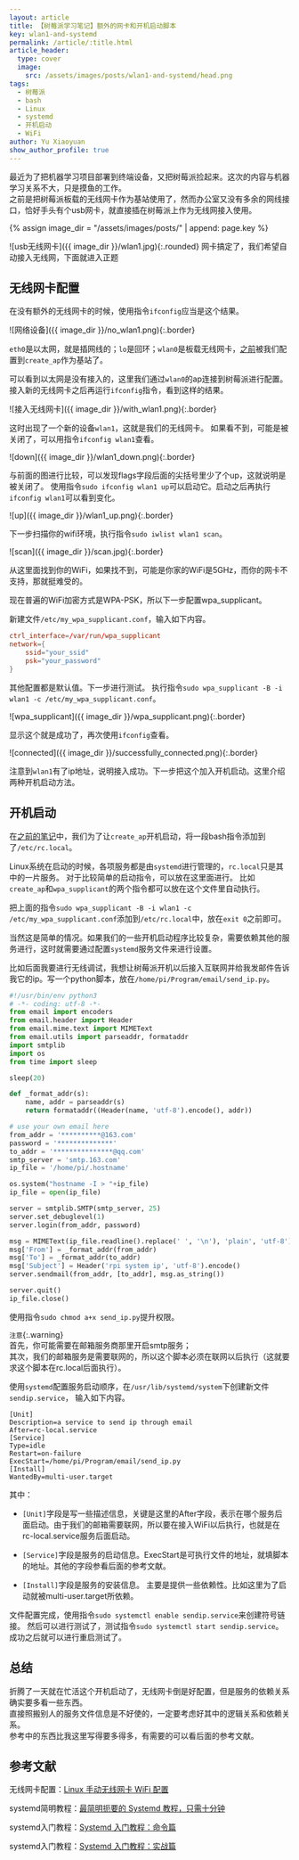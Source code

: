 ```yaml
---
layout: article
title: 【树莓派学习笔记】额外的网卡和开机启动脚本
key: wlan1-and-systemd
permalink: /article/:title.html
article_header:
  type: cover
  image:
    src: /assets/images/posts/wlan1-and-systemd/head.png
tags: 
  - 树莓派
  - bash
  - Linux
  - systemd
  - 开机启动
  - WiFi
author: Yu Xiaoyuan
show_author_profile: true
---
```


最近为了把机器学习项目部署到终端设备，又把树莓派捡起来。这次的内容与机器学习关系不大，只是摸鱼的工作。  
之前是把树莓派板载的无线网卡作为基站使用了，然而办公室又没有多余的网线接口，恰好手头有个usb网卡，就直接插在树莓派上作为无线网接入使用。

<!--more-->

{% assign image_dir = "/assets/images/posts/" | append: page.key %}

![usb无线网卡]({{ image_dir }}/wlan1.jpg){:.rounded}
网卡搞定了，我们希望自动接入无线网，下面就进入正题

## 无线网卡配置

在没有额外的无线网卡的时候，使用指令`ifconfig`应当是这个结果。

![网络设备]({{ image_dir }}/no_wlan1.png){:.border}

`eth0`是以太网，就是插网线的；`lo`是回环；`wlan0`是板载无线网卡，[之前](/article/new-pi-4b.html#ap模式-wifi基站)被我们配置到`create_ap`作为基站了。

可以看到以太网是没有接入的，这里我们通过`wlan0`的ap连接到树莓派进行配置。
接入新的无线网卡之后再运行`ifconfig`指令，看到这样的结果。

![接入无线网卡]({{ image_dir }}/with_wlan1.png){:.border}

这时出现了一个新的设备`wlan1`，这就是我们的无线网卡。
如果看不到，可能是被关闭了，可以用指令`ifconfig wlan1`查看。

![down]({{ image_dir }}/wlan1_down.png){:.border}

与前面的图进行比较，可以发现flags字段后面的尖括号里少了个up，这就说明是被关闭了。
使用指令`sudo ifconfig wlan1 up`可以启动它。启动之后再执行`ifconfig wlan1`可以看到变化。

![up]({{ image_dir }}/wlan1_up.png){:.border}

下一步扫描你的wifi环境，执行指令`sudo iwlist wlan1 scan`。

![scan]({{ image_dir }}/scan.jpg){:.border}

从这里面找到你的WiFi，如果找不到，可能是你家的WiFi是5GHz，而你的网卡不支持，那就挺难受的。

现在普遍的WiFi加密方式是WPA-PSK，所以下一步配置wpa_supplicant。

新建文件`/etc/my_wpa_supplicant.conf`，输入如下内容。

```conf
ctrl_interface=/var/run/wpa_supplicant
network={
	ssid="your_ssid"
	psk="your_password"
}
```

其他配置都是默认值。下一步进行测试。
执行指令`sudo wpa_supplicant -B -i wlan1 -c /etc/my_wpa_supplicant.conf`。

![wpa_supplicant]({{ image_dir }}/wpa_supplicant.png){:.border}

显示这个就是成功了，再次使用`ifconfig`查看。

![connected]({{ image_dir }}/successfully_connected.png){:.border}

注意到`wlan1`有了ip地址，说明接入成功。下一步把这个加入开机启动。这里介绍两种开机启动方法。

## 开机启动

在[之前的笔记](/article/new-pi-4b.html#ap模式-wifi基站)中，我们为了让`create_ap`开机启动，将一段bash指令添加到了`/etc/rc.local`。

Linux系统在启动的时候，各项服务都是由`systemd`进行管理的，`rc.local`只是其中的一片服务。
对于比较简单的启动指令，可以放在这里面进行。
比如`create_ap`和`wpa_supplicant`的两个指令都可以放在这个文件里自动执行。

把上面的指令`sudo wpa_supplicant -B -i wlan1 -c /etc/my_wpa_supplicant.conf`添加到`/etc/rc.local`中，放在`exit 0`之前即可。

当然这是简单的情况。如果我们的一些开机启动程序比较复杂，需要依赖其他的服务进行，这时就需要通过配置`systemd`服务文件来进行设置。

比如后面我要进行无线调试，我想让树莓派开机以后接入互联网并给我发邮件告诉我它的ip。写一个python脚本，放在`/home/pi/Program/email/send_ip.py`。

``` python
#!/usr/bin/env python3
# -*- coding: utf-8 -*-
from email import encoders
from email.header import Header
from email.mime.text import MIMEText
from email.utils import parseaddr, formataddr
import smtplib
import os
from time import sleep

sleep(20)

def _format_addr(s):
    name, addr = parseaddr(s)
    return formataddr((Header(name, 'utf-8').encode(), addr))

# use your own email here
from_addr = '**********@163.com'
password = '**************'
to_addr = '***************@qq.com'
smtp_server = 'smtp.163.com'
ip_file = '/home/pi/.hostname'

os.system("hostname -I > "+ip_file)
ip_file = open(ip_file)

server = smtplib.SMTP(smtp_server, 25)
server.set_debuglevel(1)
server.login(from_addr, password)

msg = MIMEText(ip_file.readline().replace(' ', '\n'), 'plain', 'utf-8')
msg['From'] = _format_addr(from_addr)
msg['To'] = _format_addr(to_addr)
msg['Subject'] = Header('rpi system ip', 'utf-8').encode()
server.sendmail(from_addr, [to_addr], msg.as_string())

server.quit()
ip_file.close()
```

使用指令`sudo chmod a+x send_ip.py`提升权限。

`注意`{:.warning}  
首先，你可能需要在邮箱服务商那里开启smtp服务；  
其次，我们的邮箱服务是需要联网的，所以这个脚本必须在联网以后执行（这就要求这个脚本在rc.local后面执行）。

使用`systemd`配置服务启动顺序，在`/usr/lib/systemd/system`下创建新文件`sendip.service`， 输入如下内容。

```systemd
[Unit]
Description=a service to send ip through email
After=rc-local.service
[Service]
Type=idle
Restart=on-failure
ExecStart=/home/pi/Program/email/send_ip.py
[Install]
WantedBy=multi-user.target
```

其中：

- `[Unit]`字段是写一些描述信息，关键是这里的After字段，表示在哪个服务后面启动。由于我们的邮箱需要联网，所以要在接入WiFi以后执行，也就是在rc-local.service服务后面启动。

- `[Service]`字段是服务的启动信息。ExecStart是可执行文件的地址，就填脚本的地址。其他的字段参看后面的参考文献。

- `[Install]`字段是服务的安装信息。 主要是提供一些依赖性。比如这里为了启动就被multi-user.target所依赖。

文件配置完成，使用指令`sudo systemctl enable sendip.service`来创建符号链接。
然后可以进行测试了，测试指令`sudo systemctl start sendip.service`。
成功之后就可以进行重启测试了。

## 总结

折腾了一天就在忙活这个开机启动了，无线网卡倒是好配置，但是服务的依赖关系确实要多看一些东西。  
直接照搬别人的服务文件信息是不好使的，一定要考虑好其中的逻辑关系和依赖关系。  
参考中的东西比我这里写得要多得多，有需要的可以看后面的参考文献。

## 参考文献

无线网卡配置：[Linux 手动无线网卡 WiFi 配置](https://blog.csdn.net/vic_qxz/article/details/88658802)

systemd简明教程：[最简明扼要的 Systemd 教程，只需十分钟](https://blog.csdn.net/weixin_37766296/article/details/80192633)

systemd入门教程：[Systemd 入门教程：命令篇](http://www.ruanyifeng.com/blog/2016/03/systemd-tutorial-commands.html)

systemd入门教程：[Systemd 入门教程：实战篇](https://www.ruanyifeng.com/blog/2016/03/systemd-tutorial-part-two.html)